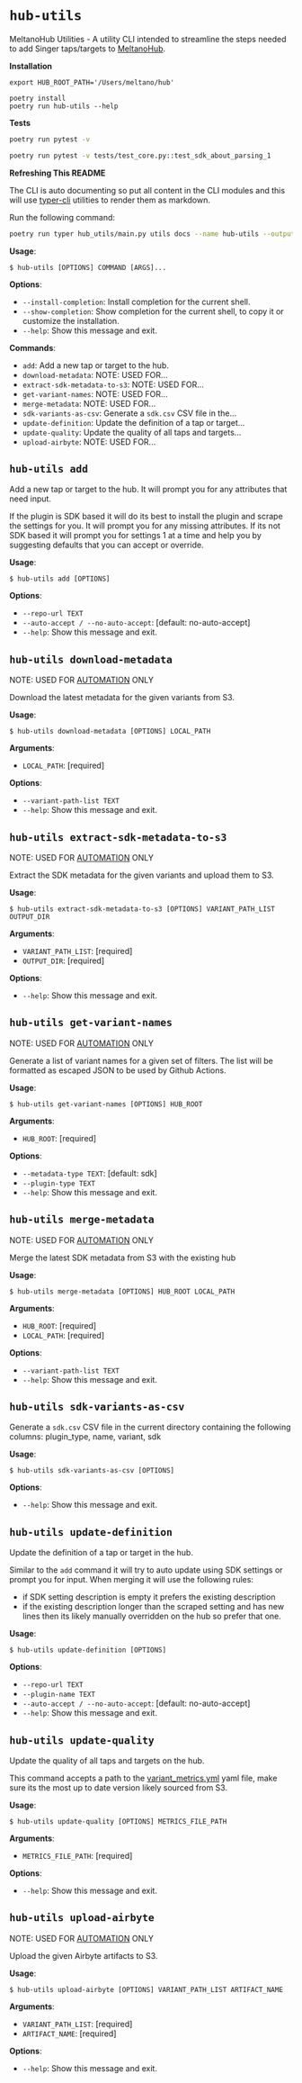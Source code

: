 # `hub-utils`

MeltanoHub Utilities - A utility CLI intended to streamline the steps needed to add Singer taps/targets to [MeltanoHub](https://hub.meltano.com/).

**Installation**

```
export HUB_ROOT_PATH='/Users/meltano/hub'

poetry install
poetry run hub-utils --help
```

**Tests**

```bash
poetry run pytest -v

poetry run pytest -v tests/test_core.py::test_sdk_about_parsing_1
```

**Refreshing This README**

The CLI is auto documenting so put all content in the CLI modules
and this will use [typer-cli](https://typer.tiangolo.com/typer-cli/) utilities
to render them as markdown.

Run the following command:

```bash
poetry run typer hub_utils/main.py utils docs --name hub-utils --output README.md
```

**Usage**:

```console
$ hub-utils [OPTIONS] COMMAND [ARGS]...
```

**Options**:

* `--install-completion`: Install completion for the current shell.
* `--show-completion`: Show completion for the current shell, to copy it or customize the installation.
* `--help`: Show this message and exit.

**Commands**:

* `add`: Add a new tap or target to the hub.
* `download-metadata`: NOTE: USED FOR...
* `extract-sdk-metadata-to-s3`: NOTE: USED FOR...
* `get-variant-names`: NOTE: USED FOR...
* `merge-metadata`: NOTE: USED FOR...
* `sdk-variants-as-csv`: Generate a `sdk.csv` CSV file in the...
* `update-definition`: Update the definition of a tap or target...
* `update-quality`: Update the quality of all taps and targets...
* `upload-airbyte`: NOTE: USED FOR...

## `hub-utils add`

Add a new tap or target to the hub.
It will prompt you for any attributes that need input.

If the plugin is SDK based it will do its best to install the plugin and scrape the settings for you.
It will prompt you for any missing attributes. If its not SDK based it will prompt you for
settings 1 at a time and help you by suggesting defaults that you can accept or override.

**Usage**:

```console
$ hub-utils add [OPTIONS]
```

**Options**:

* `--repo-url TEXT`
* `--auto-accept / --no-auto-accept`: [default: no-auto-accept]
* `--help`: Show this message and exit.

## `hub-utils download-metadata`

NOTE: USED FOR [AUTOMATION](https://github.com/meltano/hub/tree/main/.github/workflows) ONLY

Download the latest metadata for the given variants from S3.

**Usage**:

```console
$ hub-utils download-metadata [OPTIONS] LOCAL_PATH
```

**Arguments**:

* `LOCAL_PATH`: [required]

**Options**:

* `--variant-path-list TEXT`
* `--help`: Show this message and exit.

## `hub-utils extract-sdk-metadata-to-s3`

NOTE: USED FOR [AUTOMATION](https://github.com/meltano/hub/tree/main/.github/workflows) ONLY

Extract the SDK metadata for the given variants and upload them to S3.

**Usage**:

```console
$ hub-utils extract-sdk-metadata-to-s3 [OPTIONS] VARIANT_PATH_LIST OUTPUT_DIR
```

**Arguments**:

* `VARIANT_PATH_LIST`: [required]
* `OUTPUT_DIR`: [required]

**Options**:

* `--help`: Show this message and exit.

## `hub-utils get-variant-names`

NOTE: USED FOR [AUTOMATION](https://github.com/meltano/hub/tree/main/.github/workflows) ONLY

Generate a list of variant names for a given set of filters.
The list will be formatted as escaped JSON to be used by Github Actions.

**Usage**:

```console
$ hub-utils get-variant-names [OPTIONS] HUB_ROOT
```

**Arguments**:

* `HUB_ROOT`: [required]

**Options**:

* `--metadata-type TEXT`: [default: sdk]
* `--plugin-type TEXT`
* `--help`: Show this message and exit.

## `hub-utils merge-metadata`

NOTE: USED FOR [AUTOMATION](https://github.com/meltano/hub/tree/main/.github/workflows) ONLY

Merge the latest SDK metadata from S3 with the existing hub

**Usage**:

```console
$ hub-utils merge-metadata [OPTIONS] HUB_ROOT LOCAL_PATH
```

**Arguments**:

* `HUB_ROOT`: [required]
* `LOCAL_PATH`: [required]

**Options**:

* `--variant-path-list TEXT`
* `--help`: Show this message and exit.

## `hub-utils sdk-variants-as-csv`

Generate a `sdk.csv` CSV file in the current directory containing the following columns:
plugin_type, name, variant, sdk

**Usage**:

```console
$ hub-utils sdk-variants-as-csv [OPTIONS]
```

**Options**:

* `--help`: Show this message and exit.

## `hub-utils update-definition`

Update the definition of a tap or target in the hub.

Similar to the `add` command it will try to auto update using SDK settings or prompt you for input.
When merging it will use the following rules:
- if SDK setting description is empty it prefers the existing description
- if the existing description longer than the scraped setting and has new lines then its likely manually overridden on the hub so prefer that one.

**Usage**:

```console
$ hub-utils update-definition [OPTIONS]
```

**Options**:

* `--repo-url TEXT`
* `--plugin-name TEXT`
* `--auto-accept / --no-auto-accept`: [default: no-auto-accept]
* `--help`: Show this message and exit.

## `hub-utils update-quality`

Update the quality of all taps and targets on the hub.

This command accepts a path to the
[variant_metrics.yml](https://github.com/meltano/hub/blob/main/_data/variant_metrics.yml)
yaml file, make sure its the most up to date version likely sourced from S3.

**Usage**:

```console
$ hub-utils update-quality [OPTIONS] METRICS_FILE_PATH
```

**Arguments**:

* `METRICS_FILE_PATH`: [required]

**Options**:

* `--help`: Show this message and exit.

## `hub-utils upload-airbyte`

NOTE: USED FOR [AUTOMATION](https://github.com/meltano/hub/tree/main/.github/workflows) ONLY

Upload the given Airbyte artifacts to S3.

**Usage**:

```console
$ hub-utils upload-airbyte [OPTIONS] VARIANT_PATH_LIST ARTIFACT_NAME
```

**Arguments**:

* `VARIANT_PATH_LIST`: [required]
* `ARTIFACT_NAME`: [required]

**Options**:

* `--help`: Show this message and exit.
